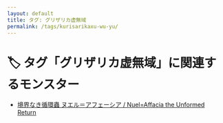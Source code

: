 ```yaml
---
layout: default
title: タグ: グリザリカ虚無域
permalink: /tags/kurisarikaxu-wu-yu/
---
```

# 🏷️ タグ「グリザリカ虚無域」に関連するモンスター

- [境界なき循環蟲 ヌエル＝アフェーシア / Nuel=Affacia the Unformed Return](/monsterdex/monster/Nuel=Affacia.html)